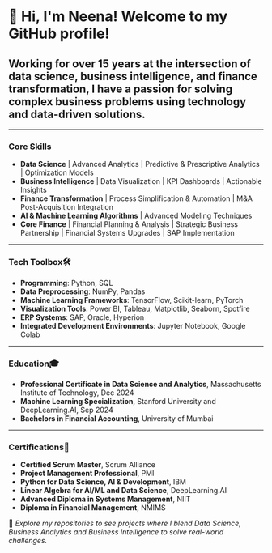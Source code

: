 # 👋 Hi, I'm Neena! Welcome to my GitHub profile!

## Working for over 15 years at the intersection of data science, business intelligence, and finance transformation, I have a passion for solving complex business problems using technology and data-driven solutions.
---
### **Core Skills**
- **Data Science** | Advanced Analytics | Predictive & Prescriptive Analytics | Optimization Models
- **Business Intelligence** | Data Visualization | KPI Dashboards | Actionable Insights
- **Finance Transformation** | Process Simplification & Automation | M&A Post-Acquisition Integration
- **AI & Machine Learning Algorithms** | Advanced Modeling Techniques
- **Core Finance** | Financial Planning & Analysis | Strategic Business Partnership | Financial Systems Upgrades | SAP Implementation
---
### **Tech Toolbox**🛠️
- **Programming**: Python, SQL  
- **Data Preprocessing**: NumPy, Pandas  
- **Machine Learning Frameworks**: TensorFlow, Scikit-learn, PyTorch  
- **Visualization Tools**: Power BI, Tableau, Matplotlib, Seaborn, Spotfire  
- **ERP Systems**: SAP, Oracle, Hyperion  
- **Integrated Development Environments**: Jupyter Notebook, Google Colab  
---
### **Education**🎓
- **Professional Certificate in Data Science and Analytics**, Massachusetts Institute of Technology, Dec 2024
- **Machine Learning Specialization**, Stanford University and DeepLearning.AI, Sep 2024
- **Bachelors in Financial Accounting**, University of Mumbai
---
### **Certifications**📜
- **Certified Scrum Master**, Scrum Alliance
- **Project Management Professional**, PMI
- **Python for Data Science, AI & Development**, IBM
- **Linear Algebra for AI/ML and Data Science**, DeepLearning.AI
- **Advanced Diploma in Systems Management**, NIIT
- **Diploma in Financial Management**, NMIMS

🌟 _Explore my repositories to see projects where I blend Data Science, Business Analytics and Business Intelligence to solve real-world challenges._  
